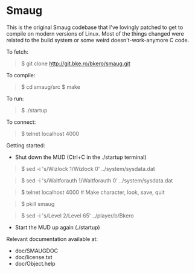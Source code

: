 Smaug
=========
This is the original Smaug codebase that I've lovingly patched to get to compile on modern versions of Linux. Most of the things changed were related to the build system or some weird doesn't-work-anymore C code.

To fetch:

> $ git clone http://git.bke.ro/bkero/smaug.git

To compile:

> $ cd smaug/src
> $ make

To run:

>  $ ./startup

To connect:
> $ telnet localhost 4000

Getting started:
  - Shut down the MUD (Ctrl+C in the ./startup terminal)

> $ sed -i 's/Wizlock        1/Wizlock        0' ../system/sysdata.dat

> $ sed -i 's/Waitforauth    1/Waitforauth    0' ../system/sysdata.dat

> $ telnet localhost 4000 # Make character, look, save, quit

> $ pkill smaug

> $ sed -i 's/Level        2/Level       65' ../player/b/Bkero

  - Start the MUD up again (./startup)

Relevant documentation available at:
  - doc/SMAUGDOC
  - doc/license.txt
  - doc/Object.help
